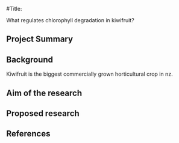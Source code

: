 #Title:

What regulates chlorophyll degradation in kiwifruit?

## Project Summary
## Background 
Kiwifruit is the biggest commercially grown horticultural crop in nz.

## Aim of the research
## Proposed research
## References
